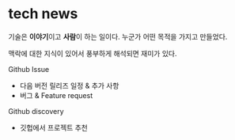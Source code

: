 # tech news

기술은 **이야기**이고 **사람**이 하는 일이다. 누군가 어떤 목적을 가지고 만들었다.

맥락에 대한 지식이 있어서 풍부하게 해석되면 재미가 있다.



Github Issue

- 다음 버전 릴리즈 일정 & 추가 사항
- 버그 & Feature request



Github discovery

- 깃헙에서 프로젝트 추천